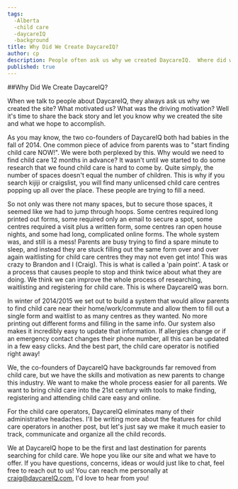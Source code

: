 ```yaml
---
tags:
  -Alberta
  -child care
  -daycareIQ
  -background
title: Why Did We Create DaycareIQ?
author: cp
description: People often ask us why we created DaycareIQ.  Where did we get the idea?  Why child care?  What does a chemical engineer and an infection control professional have to do with child care?  We want to answer your questions.
published: true
---
```


##Why Did We Create DaycareIQ?

When we talk to people about DaycareIQ, they always ask us why we created the site?  What motivated us? What was the driving motivation?  Well it's time to share the back story and let you know why we created the site and what we hope to accomplish.

As you may know, the two co-founders of DaycareIQ both had babies in the fall of 2014.  One common piece of advice from parents was to "start finding child care NOW!".  We were both perplexed by this.  Why would we need to find child care 12 months in advance?  It wasn't until we started to do some research that we found child care is hard to come by.  Quite simply, the number of spaces doesn't equal the number of children.  This is why if you search kijiji or craigslist, you will find many unlicensed child care centres popping up all over the place.  These people are trying to fill a need.

So not only was there not many spaces, but to secure those spaces, it seemed like we had to jump through hoops.  Some centres required long printed out forms, some required only an email to secure a spot, some centres required a visit plus a written form, some centres ran open house nights, and some had long, complicated online forms.  The whole system was, and still is a mess!  Parents are busy trying to find a spare minute to sleep, and instead they are stuck filling out the same form over and over again waitlisting for child care centres they may not even get into!  This was crazy to Brandon and I (Craig).  This is what is called a 'pain point'.  A task or a process that causes people to stop and think twice about what they are doing.  We think we can improve the whole process of researching, waitlisting and registering for child care.  This is where DaycareIQ was born.

In winter of 2014/2015 we set out to build a system that would allow parents to find child care near their home/work/commute and allow them to fill out a single form and waitlist to as many centres as they wanted.  No more printing out different forms and filling in the same info.  Our system also makes it incredibly easy to update that information.  If allergies change or if an emergency contact changes their phone number, all this can be updated in a few easy clicks.  And the best part, the child care operator is notified right away!

We, the co-founders of DaycareIQ have backgrounds far removed from child care, but we have the skills and motivation as new parents to change this industry. We want to make the whole process easier for all parents.  We want to bring child care into the 21st century with tools to make finding, registering and attending child care easy and online.

For the child care operators, DaycareIQ eliminates many of their administrative headaches.  I'll be writing more about the features for child care operators in another post, but let's just say we make it much easier to track, communicate and organize all the child records.

We at DaycareIQ hope to be the first and last destination for parents searching for child care.  We hope you like our site and what we have to offer.  If you have questions, concerns, ideas or would just like to chat, feel free to reach out to us!  You can reach me personally at craig@daycareIQ.com, I'd love to hear from you!
